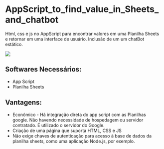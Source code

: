 # AppScript_to_find_value_in_Sheets_and_chatbot
Html, css e js no AppScript para encontrar valores em uma Planilha Sheets e retornar em uma interface de usuário. Inclusão de um um chatBot estático.

<img src="https://github.com/RenataVerasVenturim/AppScript_to_find_values_in_Sheets_and_chatbot/assets/129551549/856c5635-b379-4b0d-9d73-98e3ce1ae90f">

<h2>
 Softwares Necessários:
</h2>
<ul>
  <li>App Script</li>
  <li>Planilha Sheets</li>
</ul>
<h2>
 Vantagens:
</h2>
<ul>
 <li> Econômico - Há integração direta do app script com as Planilhas google. Não havendo necessidade de hospedagem ou servidor contratado. É utilizado o servidor do Google.</li>
 <li> Criação de uma página que suporta HTML, CSS e JS </li>
 <li> Não exige chaves de autenticação para acesso à base de dados da planilha sheets, como uma aplicação Node.js, por exemplo.</li>
</ul>
